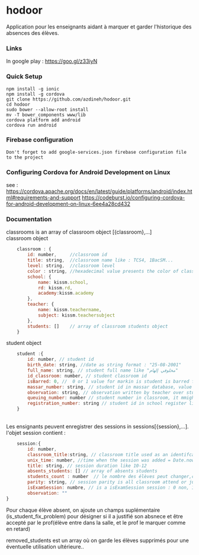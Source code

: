 # hodoor
Application pour les enseignants aidant à marquer et garder l'historique des absences des élèves. 


### Links
In google play : https://goo.gl/z33iyN

### Quick Setup

    npm install -g ionic
    npm install -g cordova
    git clone https://github.com/azdineh/hodoor.git
    cd hodoor
    sudo bower --allow-root install
    mv -T bower_components www/lib
    cordova platform add android
    cordova run android

### Firebase configuration
    Don't forget to add google-services.json firebase configuration file to the project
    
### Configuring Cordova for Android Development on Linux
see : 
https://cordova.apache.org/docs/en/latest/guide/platforms/android/index.html#requirements-and-support
https://codeburst.io/configuring-cordova-for-android-development-on-linux-6ee4a28cd432

### Documentation
classrooms is an array of classroom object  [{classroom},...]
<br>
classroom object
``` javascript
    classroom : {
        id: number,     //classroom id
        title: string,  //classroom name like : TCS4, 1BacSM...
        level: string,  //classroom level
        color : string, //hexadecimal value presents the color of classroom label
        school: {
            name: kissm.school,
            rd: kissm.rd,
            academy:kissm.academy
        },
        teacher: {
            name: kissm.teachername,
            subject: kissm.teachersubject
        },
        students: []    // array of classroom students object
    }
```
student object
``` javascript
    student :{
        id: number, // student id
        birth_date: string, //date as string format : "25-08-2001"
        full_name: string, // student full name like "مخلوفي إلهام"
        id_classroom: number, // student classroom id
        isBarred: 0, //  0 or 1 value for markin is student is barred from the list or not
        massar_number: string, // student id in massar database, value like "S135061522"
        observation: string, // observation written by teacher over student
        queuing_number: number // student number in classroom, it mmight be changed in any time by teacher(user)
        registration_number: string // student id in school register like "7216523"
    }
```
<br>
Les ensignants peuvent enregistrer des sessions in sessions[{session},...].
<br>
l'objet session contient :

``` javascript
    session:{
        id: number,
        classroom_title:string, // classroom title used as an identifcator of the classroom instead od classroom.id
        unix_time: number, //time when the session was added = Date.now()
        title: string, // session duration like 10-12
        absents_students: [] // array of absents students
        students_count : number  // le nombre des élèves peut changer,ce champ permet de garder le nombre total à l'instant d'enregistrment d'une session 
        parity: string, // session parity is all classroom attend or just by group, tree values are possibles : all,odd or even .
        isExamSession: numbre, // is a isExamSession session : 0 non, 1 yes.
        observation: ""
}
``` 
Pour chaque élève absent, on ajoute un champs suplémentaire (is_student_fix_problem) pour désigner si il a justifié son absnece et être accepté par le prof(élève entre dans la salle, et le prof le marquer comme en retard)
<br>

removed_students est un array où on garde les élèves supprimés pour une éventuelle utilisation ultérieure..

<br>
